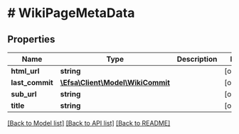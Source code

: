 # # WikiPageMetaData

## Properties

Name | Type | Description | Notes
------------ | ------------- | ------------- | -------------
**html_url** | **string** |  | [optional]
**last_commit** | [**\Efsa\Client\Model\WikiCommit**](WikiCommit.md) |  | [optional]
**sub_url** | **string** |  | [optional]
**title** | **string** |  | [optional]

[[Back to Model list]](../../README.md#models) [[Back to API list]](../../README.md#endpoints) [[Back to README]](../../README.md)
